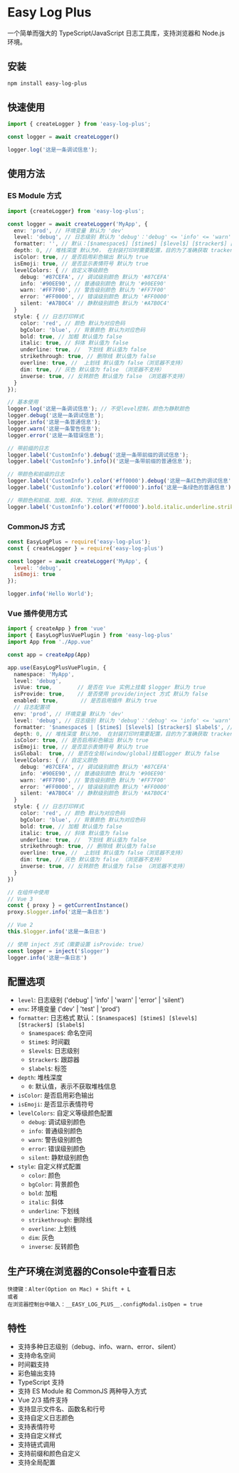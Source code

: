 # Easy Log Plus

一个简单而强大的 TypeScript/JavaScript 日志工具库，支持浏览器和 Node.js 环境。

## 安装

```bash
npm install easy-log-plus
```

## 快速使用

```typescript
import { createLogger } from 'easy-log-plus';

const logger = await createLogger()

logger.log('这是一条调试信息');

```

## 使用方法

### ES Module 方式

```typescript
import {createLogger} from 'easy-log-plus';

const logger = await createLogger('MyApp', {
  env: 'prod', // 环境变量 默认为 'dev'
  level: 'debug', // 日志级别 默认为 'debug'：'debug' <= 'info' <= 'warn' <= 'error' 
  formatter: '', // 默认：[$namespace$] [$time$] [$level$] [$tracker$] [$label$] 日志格式说明： $namespace$：命名空间，$time$：时间戳，$level$：日志级别，$tracker$：跟踪器，$label$：标签  
  depth: 0, // 堆栈深度 默认为0， 在封装打印时需要配置，目的为了准确获取 tracker 信息
  isColor: true, // 是否启用彩色输出 默认为 true
  isEmoji: true, // 是否显示表情符号 默认为 true
  levelColors: { // 自定义等级颜色
    debug: '#87CEFA', // 调试级别颜色 默认为 '#87CEFA'
    info: '#90EE90', // 普通级别颜色 默认为 '#90EE90'
    warn: '#FF7F00', // 警告级别颜色 默认为 '#FF7F00'
    error: '#FF0000', // 错误级别颜色 默认为 '#FF0000'
    silent: '#A7B0C4' // 静默级别颜色 默认为 '#A7B0C4'
  }
  style: { // 日志打印样式
    color: 'red', // 颜色 默认为对应色码 
    bgColor: 'blue', // 背景颜色 默认为对应色码 
    bold: true, // 加粗 默认值为 false
    italic: true, // 斜体 默认值为 false
    underline: true, //  下划线 默认值为 false
    strikethrough: true, // 删除线 默认值为 false
    overline: true, //  上划线 默认值为 false（浏览器不支持）
    dim: true, // 灰色 默认值为 false （浏览器不支持）
    inverse: true, // 反转颜色 默认值为 false （浏览器不支持）
  }
});

// 基本使用
logger.log('这是一条调试信息'); // 不受level控制，颜色为静默颜色
logger.debug('这是一条调试信息'); 
logger.info('这是一条普通信息'); 
logger.warn('这是一条警告信息'); 
logger.error('这是一条错误信息'); 

// 带前缀的日志
logger.label('CustomInfo').debug('这是一条带前缀的调试信息');
logger.label('CustomInfo').info()('这是一条带前缀的普通信息');

// 带颜色和前缀的日志
logger.label('CustomInfo').color('#ff0000').debug('这是一条红色的调试信息');
logger.label('CustomInfo').color('#ff0000').info('这是一条绿色的普通信息');

// 带颜色和前缀、加粗、斜体、下划线、删除线的日志
logger.label('CustomInfo').color('#ff0000').bold.italic.underline.strikethrough.info('这是一条绿色、前缀、加粗、斜体、下划线、删除线的普通信息');
```

### CommonJS 方式

```javascript
const EasyLogPlus = require('easy-log-plus');
const { createLogger } = require('easy-log-plus')

const logger = await createLogger('MyApp', {
  level: 'debug',
  isEmoji: true
});

logger.info('Hello World');
```

### Vue 插件使用方式

```typescript
import { createApp } from 'vue'
import { EasyLogPlusVuePlugin } from 'easy-log-plus'
import App from './App.vue'

const app = createApp(App)

app.use(EasyLogPlusVuePlugin, {
  namespace: 'MyApp',
  level: 'debug',
  isVue: true,        // 是否在 Vue 实例上挂载 $logger 默认为 true
  isProvide: true,    // 是否使用 provide/inject 方式 默认为 false
  enabled: true,       // 是否启用插件 默认为 true
  // 日志配置项
  env: 'prod', // 环境变量 默认为 'dev'
  level: 'debug', // 日志级别 默认为 'debug'：'debug' <= 'info' <= 'warn' <= 'error' 
  formatter: '$namespace$ | [$time$] [$level$] [$tracker$] $label$', // 日志格式： $namespace$：命名空间，$time$：时间戳，$level$：日志级别，$tracker$：跟踪器，$label$：标签  
  depth: 0, // 堆栈深度 默认为0， 在封装打印时需要配置，目的为了准确获取 tracker 信息
  isColor: true, // 是否启用彩色输出 默认为 true
  isEmoji: true, // 是否显示表情符号 默认为 true
  isGlobal:  true, // 是否在全局(window/global)挂载logger 默认为 false  
  levelColors: { // 自定义颜色
    debug: '#87CEFA', // 调试级别颜色 默认为 '#87CEFA'
    info: '#90EE90', // 普通级别颜色 默认为 '#90EE90'
    warn: '#FF7F00', // 警告级别颜色 默认为 '#FF7F00'
    error: '#FF0000', // 错误级别颜色 默认为 '#FF0000'
    silent: '#A7B0C4' // 静默级别颜色 默认为 '#A7B0C4'
  }
  style: { // 日志打印样式
    color: 'red', // 颜色 默认为对应色码 
    bgColor: 'blue', // 背景颜色 默认为对应色码 
    bold: true, // 加粗 默认值为 false
    italic: true, // 斜体 默认值为 false
    underline: true, //  下划线 默认值为 false
    strikethrough: true, // 删除线 默认值为 false
    overline: true, //  上划线 默认值为 false（浏览器不支持）
    dim: true, // 灰色 默认值为 false （浏览器不支持）
    inverse: true, // 反转颜色 默认值为 false （浏览器不支持）
  }
})

// 在组件中使用
// Vue 3
const { proxy } = getCurrentInstance()
proxy.$logger.info('这是一条日志')

// Vue 2
this.$logger.info('这是一条日志')

// 使用 inject 方式（需要设置 isProvide: true）
const logger = inject('$logger')
logger.info('这是一条日志')
```

## 配置选项

- `level`: 日志级别 ('debug' | 'info' | 'warn' | 'error' | 'silent')
- `env`: 环境变量 ('dev' | 'test' | 'prod')
- `formatter`: 日志格式 默认：`[$namespace$] [$time$] [$level$] [$tracker$] [$label$]`
  - `$namespace$`: 命名空间
  - `$time$`: 时间戳
  - `$level$`: 日志级别
  - `$tracker$`: 跟踪器
  - `$label$`: 标签
- `depth`: 堆栈深度
  - `0`: 默认值，表示不获取堆栈信息
- `isColor`: 是否启用彩色输出
- `isEmoji`: 是否显示表情符号
- `levelColors`: 自定义等级颜色配置
  - `debug`: 调试级别颜色
  - `info`: 普通级别颜色
  - `warn`: 警告级别颜色
  - `error`: 错误级别颜色
  - `silent`: 静默级别颜色
- `style`: 自定义样式配置
  - `color`: 颜色
  - `bgColor`: 背景颜色
  - `bold`: 加粗
  - `italic`: 斜体
  - `underline`: 下划线
  - `strikethrough`: 删除线
  - `overline`: 上划线
  - `dim`: 灰色
  - `inverse`: 反转颜色

## 生产环境在浏览器的Console中查看日志

```text
快捷键：Alter(Option on Mac) + Shift + L
或者
在浏览器控制台中输入：__EASY_LOG_PLUS__.configModal.isOpen = true
```

## 特性

- 支持多种日志级别（debug、info、warn、error、silent）
- 支持命名空间
- 时间戳支持
- 彩色输出支持
- TypeScript 支持
- 支持 ES Module 和 CommonJS 两种导入方式
- Vue 2/3 插件支持
- 支持显示文件名、函数名和行号
- 支持自定义日志颜色
- 支持表情符号
- 支持自定义样式
- 支持链式调用
- 支持前缀和颜色自定义
- 支持全局配置
